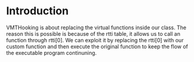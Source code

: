 # Introduction
VMTHooking is about replacing the virtual functions inside our class. The reason this is possible is because of the rtti table, it allows us to call an function through rtti[0]. We can exploit it by replacing the rtti[0] with our custom function and then execute the original function to keep the flow of the executable program continuning.
